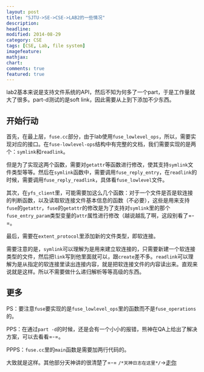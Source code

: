 ```yaml
---
layout: post
title: "SJTU->SE->CSE->LAB2的一些情况"
description: 
headline: 
modified: 2014-08-29
category: CSE
tags: [CSE, Lab, file system]
imagefeature: 
mathjax: 
chart: 
comments: true
featured: true
---
```


lab2基本来说是支持文件系统的API，然后不知为何多了一个part，于是工作量就大了很多。part-d测试的是soft link，因此需要从上到下添加不少东西。

## 开始行动

首先，在最上层，`fuse.cc`部分，由于lab使用`fuse_lowlevel_ops`，所以，需要实现对应的接口。在`fuse-lowlevel-ops`结构中有完整的文档，我们需要实现的是两个：`symlink`和`readlink`。

但是为了实现这两个函数，需要对`getattr`等函数进行修改，使其支持`symlink`文件类型等等。然后在`symlink`函数中，需要调用`fuse_reply_entry`，在`readlink`的时候，需要调用`fuse_reply_readlink`，具体看`fuse_lowlevel`文件。

其次，在`yfs_client`里，可能需要加这么几个函数：对于一个文件是否是软连接的判断函数，以及读取软连接文件基本信息的函数（不必要），这些是用来支持`fuse`的`getattr`，`fuse`的`getattr`的修改是为了支持对`symlink`里的那个`fuse_entry_param`类型变量的`attr`属性进行修改（越说越乱了啊，这段别看了=-=。

最后，需要在`extent_protocol`里添加新的文件类型，即软连接。

需要注意的是，`symlink`可以理解为是用来建立软连接的，只需要新建一个软连接类型的文件，然后把`link`写到他里面就可以，跟`create`差不多。`readlink`可以理解为是从指定的软连接里读出连接内容，就是把软连接文件的内容读出来。直观来说就是这样。所以不需要做什么递归解析等等高级的东西。

## 更多

PS：要注意`fuse`要实现的是`fuse_lowlevel_ops`里的函数而不是`fuse_operations`的。

PPS：在通过`part -d`的时候，还是会有一个小小的报错，熊神在QA上给出了解决方案，可以去看看=-=。

PPPS：`fuse.cc`里的`main`函数是需要加两行代码的。

大致就是这样。其他部分天神讲的很清楚了=-=
`/*天神日志在这里*/`->[走你](http://blog.renren.com/blog/435494914/921087193)
